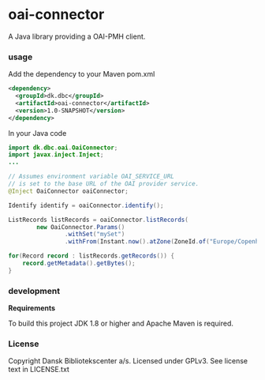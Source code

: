 oai-connector
=============

A Java library providing a OAI-PMH client.

### usage

Add the dependency to your Maven pom.xml

```xml
<dependency>
  <groupId>dk.dbc</groupId>
  <artifactId>oai-connector</artifactId>
  <version>1.0-SNAPSHOT</version>
</dependency>
```
 In your Java code

```java
import dk.dbc.oai.OaiConnector;
import javax.inject.Inject;
...

// Assumes environment variable OAI_SERVICE_URL
// is set to the base URL of the OAI provider service.
@Inject OaiConnector oaiConnector;

Identify identify = oaiConnector.identify();

ListRecords listRecords = oaiConnector.listRecords(
        new OaiConnector.Params()
                .withSet("mySet")
                .withFrom(Instant.now().atZone(ZoneId.of("Europe/Copenhagen"))));

for(Record record : listRecords.getRecords()) {
    record.getMetadata().getBytes();
}
```

### development

**Requirements**

To build this project JDK 1.8 or higher and Apache Maven is required.

### License

Copyright Dansk Bibliotekscenter a/s. Licensed under GPLv3.
See license text in LICENSE.txt